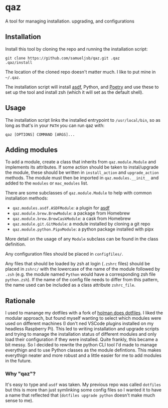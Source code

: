 # qaz

A tool for managing installation. upgrading, and configurations

## Installation

Install this tool by cloning the repo and running the installation script:

```shell
git clone https://github.com/samueljsb/qaz.git .qaz
.qaz/install
```

The location of the cloned repo doesn't matter much. I like to put mine in
`~/.qaz`.

The installation script will install [asdf][], Python, and [Poetry][] and use
these to set up the tool and install zsh (which it will set as the default shell).

## Usage

The installation script links the installed entrypoint to `/usr/local/bin`, so
as long as that's in your `PATH` you can run qaz with:

```shell
qaz [OPTIONS] COMMAND [ARGS]...
```

## Adding modules

To add a module, create a class that inherits from `qaz.module.Module` and
implements its attributes. If some action should be taken to instal/upgrade the
module, these should be written in `install_action` and `upgrade_action` methods.
The module must then be imported in `qaz.modules.__init__` and added to the
`modules` or `mac_modules` list.

There are some subclasses of `qaz.module.Module` to help with common installation
methods:

- `qaz.modules.asdf.ASDFModule`: a plugin for [asdf]
- `qaz.module.brew.BrewModule`: a package from Homebrew
- `qaz.module.brew.BrewCaskModule`: a cask from Homebrew
- `qaz.module.git.GitModule`: a module installed by cloning a git repo
- `qaz.module.python.PipxModule`: a python package installed with pipx

More detail on the usage of any `Module` subclass can be found in the class
definition.

Any configuration files should be placed in `configfiles/`.

Any files that should be loaded by zsh at login (`.zshrc` files) should be
placed in `zshrc/` with the lowercase of the name of the module followed by `.zsh`
(e.g. the module named `Python` would have a corresponding zsh file `python.zsh`).
If the name of the config file needs to differ from this pattern, the name used
can be included as a class attribute `zshrc_file`.

## Rationale

I used to manange my dotfiles with a fork of [holman does dotfiles][]. I liked
the modular approach, but found myself wanting to select which modules were used
on different machines (I don't ned VSCode plugins installed on my headless
Raspberry Pi). This led to writing installation and upgrade scripts and trying
to manage the installation status of different modules and only load their
configuration if they were installed. Quite frankly, this became a bit messy.
So I decided to rewrite the python CLI tool I'd made to manage everythign and to
use Python classes as the module defintions. This makes everythign neater and
more robust and a little easier for me to add modules in the future.

### Why "qaz"?

It's easy to type and `asdf` was taken. My previous repo was called `dotfiles` but
this is more than just symlinking some config files so I wanted it to have a name
that reflected that (`dotfiles upgrade python` doesn't make much sense to me).

[asdf]: https://asdf-vm.com
[Poetry]: https://python-poetry.org
[holman does dotfiles]: https://github.com/holman/dotfiles
